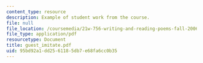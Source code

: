 ```yaml
---
content_type: resource
description: Example of student work from the course.
file: null
file_location: /coursemedia/21w-756-writing-and-reading-poems-fall-2006/95bd92a1dd2561185db7e68fa6cc0b35_guest_imitate.pdf
file_type: application/pdf
resourcetype: Document
title: guest_imitate.pdf
uid: 95bd92a1-dd25-6118-5db7-e68fa6cc0b35
---
```

